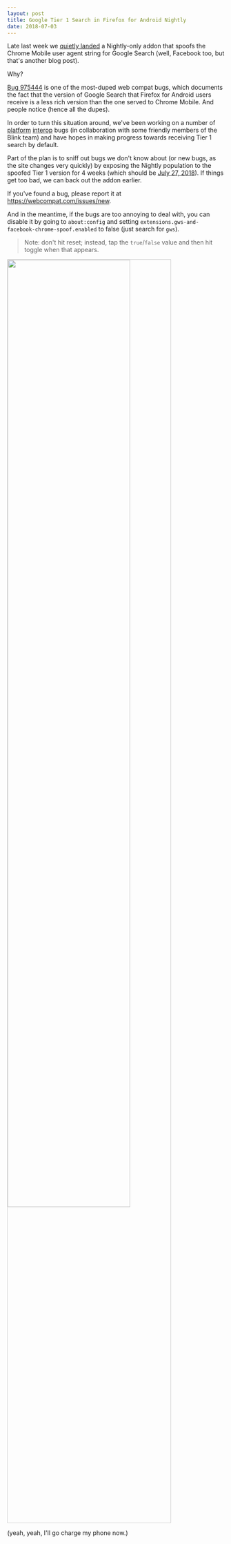 ```yaml
---
layout: post
title: Google Tier 1 Search in Firefox for Android Nightly
date: 2018-07-03
---
```


Late last week we [quietly landed][bug] a Nightly-only addon that spoofs the Chrome Mobile user agent string for Google Search (well, Facebook too, but that's another blog post).

Why?

[Bug 975444][bug2] is one of the most-duped web compat bugs, which documents the fact that the version of Google Search that Firefox for Android users receive is a less rich version than the one served to Chrome Mobile. And people notice (hence all the dupes).

In order to turn this situation around, we've been working on a number of [platform][platform] [interop][interop] bugs (in collaboration with some friendly members of the Blink team) and have hopes in making progress towards receiving Tier 1 search by default. 

Part of the plan is to sniff out bugs we don't know about (or new bugs, as the site changes very quickly) by exposing the Nightly population to the spoofed Tier 1 version for 4 weeks (which should be [July 27, 2018][backout]). If things get too bad, we can back out the addon earlier.

If you've found a bug, please report it at https://webcompat.com/issues/new. 

And in the meantime, if the bugs are too annoying to deal with, you can disable it by going to `about:config` and setting `extensions.gws-and-facebook-chrome-spoof.enabled` to false (just search for `gws`).

> Note: don't hit reset; instead, tap the `true`/`false` value and then hit toggle when that appears.

<img style="width: 75%; height: 75%; border: 1px solid #ccc;" src="https://miketaylr.com/posts/assets/about-config.png">

(yeah, yeah, I'll go charge my phone now.)


[bug]: https://bugzilla.mozilla.org/show_bug.cgi?id=1453691#c52
[bug2]: https://bugzilla.mozilla.org/show_bug.cgi?id=975444
[interop]: https://github.com/webcompat/web-bugs/labels/type-GWS-interop
[platform]: https://bugzilla.mozilla.org/buglist.cgi?list_id=14217487&status_whiteboard_type=anywordssubstr&status_whiteboard=%5Bwebcompat%3Ap1%5D%20%5Bwebcompat%3Ap2%5D&resolution=---&query_format=advanced&bug_status=UNCONFIRMED&bug_status=NEW&bug_status=ASSIGNED&bug_status=REOPENED&bug_status=RESOLVED&bug_status=VERIFIED&bug_status=CLOSED
[filter]: about:config?filter=gws
[backout]: https://bugzilla.mozilla.org/show_bug.cgi?id=1472220
